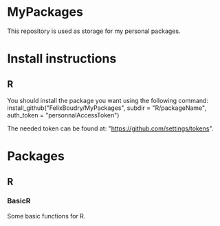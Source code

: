 # MyPackages

This repository is used as storage for my personal packages.

# Install instructions
## R

You should install the package you want using the following command:
install_github("FelixBoudry/MyPackages", subdir = "R/packageName", auth_token = "personnalAccessToken")

The needed token can be found at: "https://github.com/settings/tokens".

# Packages
## R
### BasicR
Some basic functions for R.
